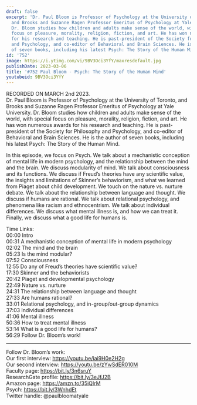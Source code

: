 ```yaml
---
draft: false
excerpt: 'Dr. Paul Bloom is Professor of Psychology at the University of Toronto,
  and Brooks and Suzanne Ragen Professor Emeritus of Psychology at Yale University.
  Dr. Bloom studies how children and adults make sense of the world, with special
  focus on pleasure, morality, religion, fiction, and art. He has won numerous awards
  for his research and teaching. He is past-president of the Society for Philosophy
  and Psychology, and co-editor of Behavioral and Brain Sciences. He is the author
  of seven books, including his latest Psych: The Story of the Human Mind.'
id: '752'
image: https://i.ytimg.com/vi/9BV3Oci3YfY/maxresdefault.jpg
publishDate: 2023-03-06
title: '#752 Paul Bloom - Psych: The Story of the Human Mind'
youtubeid: 9BV3Oci3YfY
---
```

<div class="timelinks">

RECORDED ON MARCH 2nd 2023.  
Dr. Paul Bloom is Professor of Psychology at the University of Toronto, and Brooks and Suzanne Ragen Professor Emeritus of Psychology at Yale University. Dr. Bloom studies how children and adults make sense of the world, with special focus on pleasure, morality, religion, fiction, and art. He has won numerous awards for his research and teaching. He is past-president of the Society for Philosophy and Psychology, and co-editor of Behavioral and Brain Sciences. He is the author of seven books, including his latest Psych: The Story of the Human Mind.

In this episode, we focus on Psych. We talk about a mechanistic conception of mental life in modern psychology, and the relationship between the mind and the brain. We discuss modularity of mind. We talk about consciousness and its functions. We discuss if Freud’s theories have any scientific value, the insights and limitations of Skinner’s behaviorism, and what we learned from Piaget about child development. We touch on the nature vs. nurture debate. We talk about the relationship between language and thought. We discuss if humans are rational. We talk about relational psychology, and phenomena like racism and ethnocentrism. We talk about individual differences. We discuss what mental illness is, and how we can treat it. Finally, we discuss what a good life for humans is.

Time Links:  
<time>00:00</time> Intro  
<time>00:31</time> A mechanistic conception of mental life in modern psychology  
<time>02:02</time> The mind and the brain  
<time>05:23</time> Is the mind modular?  
<time>07:52</time> Consciousness  
<time>12:55</time> Do any of Freud’s theories have scientific value?  
<time>17:30</time> Skinner and the behaviorists  
<time>20:42</time> Piaget and developmental psychology  
<time>22:49</time> Nature vs. nurture  
<time>24:31</time> The relationship between language and thought  
<time>27:33</time> Are humans rational?  
<time>33:01</time> Relational psychology, and in-group/out-group dynamics  
<time>37:03</time> Individual differences  
<time>41:06</time> Mental illness  
<time>50:36</time> How to treat mental illness  
<time>53:14</time> What is a good life for humans?  
<time>56:29</time> Follow Dr. Bloom’s work!

---

Follow Dr. Bloom’s work:  
Our first interview: https://youtu.be/iai9H0e2H2g  
Our second interview: https://youtu.be/zYwSdER010M  
Faculty page: https://bit.ly/3n6sruY  
ResearchGate profile: https://bit.ly/3eJfJ2B  
Amazon page: https://amzn.to/35iQIrM  
Psych: https://bit.ly/3WnhdEt  
Twitter handle: @paulbloomatyale
</div>

